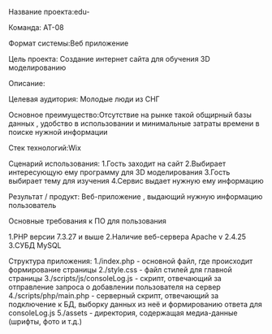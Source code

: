 Название проекта:edu-

Команда: АТ-08

Формат системы:Веб приложение

Цель проекта: Создание интернет сайта для обучения 3D моделированию

Описание: 

Целевая аудитория: Молодые люди из СНГ

Основное преимущество:Отсутствие на рынке такой общирный базы данных , удобство в использовании и минимальные затраты времени в поиске нужной информации

Стек технологий:Wix

Сценарий использования:
 1.Гость заходит на сайт
 2.Выбирает интересующую ему программу для 3D моделирования 
 3.Гость выбирает тему для изучения
 4.Сервис выдает нужную ему информацию
 
 Результат / продукт: Веб-приложение , выдающий нужную информацию пользователь
 
 Основные требования к ПО для пользования
 
 1.PHP версии 7.3.27 и вышe
 2.Наличие веб-сервера Apache v 2.4.25
 3.СУБД MySQL

Структура приложения:
 1./index.php - основной файл, где происходит формирование страницы
 2./style.css - файл стилей для главной страницы
 3./scripts/js/consoleLog.js - скрипт, отвечающий за отправление запроса о добавлении пользователя на сервер
 4./scripts/php/main.php - серверный скрипт, отвечающий за подключение к БД, выборку данных из неё и формированию ответа для consoleLog.js
 5./assets - директория, содержащая медиа-данные (шрифты, фото и т.д.)
